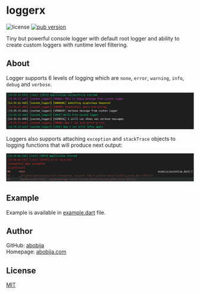 # loggerx

![license](https://img.shields.io/github/license/abobija/loggerx?style=flat-square) [![pub version](https://img.shields.io/pub/v/loggerx?color=blue&logo=dart&style=flat-square)](https://pub.dev/packages/loggerx)

Tiny but powerful console logger with default root logger and ability to create custom loggers with runtime level filtering.

## About

Logger supports 6 levels of logging which are `none`, `error`, `warning`, `info`, `debug` and `verbose`.

![example image](doc/imgs/example.png)

Loggers also supports attaching `exception` and `stackTrace` objects to logging functions that will produce next output:

![exception image](doc/imgs/exception.png)

## Example

Example is available in [example.dart](example/example.dart) file.

## Author

GitHub: [abobija](https://github.com/abobija)<br>
Homepage: [abobija.com](https://abobija.com)

## License

[MIT](LICENSE)